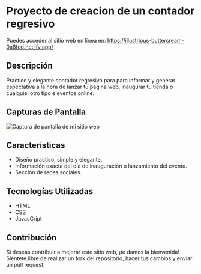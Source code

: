 <h1>Proyecto de creacion de un contador regresivo</h1>

Puedes acceder al sitio web en línea en: https://illustrious-buttercream-0a8fed.netlify.app/

## Descripción

Practico y elegante contador regresivo para para informar y generar espectativa a la hora de lanzar tu pagina web, inaugurar tu tienda o cualquiel otro tipo e eventos online.

## Capturas de Pantalla

<img src="https://www.ejemplo.com/captura.png" alt="Captura de pantalla de mi sitio web">






## Características

- Diseño practico, simple y elegante.
- Información exacta del día de inauguración o lanzamiento del evento.
- Sección de redes sociales.

## Tecnologías Utilizadas

- HTML
- CSS
- JavasCript

## Contribución

Si deseas contribuir a mejorar este sitio web, ¡te damos la bienvenida! Siéntete libre de realizar un fork del repositorio, hacer tus cambios y enviar un pull request.
